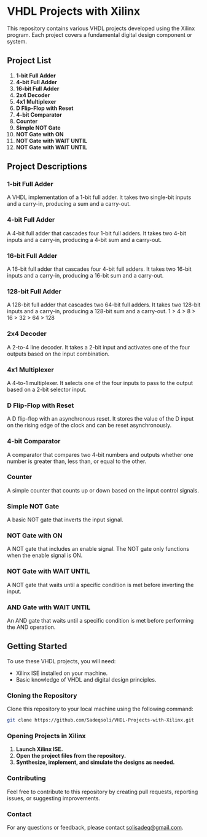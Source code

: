 # VHDL Projects with Xilinx

This repository contains various VHDL projects developed using the Xilinx program. Each project covers a fundamental digital design component or system.

## Project List

1. **1-bit Full Adder**
2. **4-bit Full Adder**
3. **16-bit Full Adder**
4. **2x4 Decoder**
5. **4x1 Multiplexer**
6. **D Flip-Flop with Reset**
7. **4-bit Comparator**
8. **Counter**
9. **Simple NOT Gate**
10. **NOT Gate with ON**
11. **NOT Gate with WAIT UNTIL**
12. **NOT Gate with WAIT UNTIL**

## Project Descriptions

### 1-bit Full Adder
A VHDL implementation of a 1-bit full adder. It takes two single-bit inputs and a carry-in, producing a sum and a carry-out.

### 4-bit Full Adder
A 4-bit full adder that cascades four 1-bit full adders. It takes two 4-bit inputs and a carry-in, producing a 4-bit sum and a carry-out.

### 16-bit Full Adder
A 16-bit full adder that cascades four 4-bit full adders. It takes two 16-bit inputs and a carry-in, producing a 16-bit sum and a carry-out.

### 128-bit Full Adder
A 128-bit full adder that cascades two 64-bit full adders. It takes two 128-bit inputs and a carry-in, producing a 128-bit sum and a carry-out.
1 > 4 > 8 > 16 > 32 > 64 > 128

### 2x4 Decoder
A 2-to-4 line decoder. It takes a 2-bit input and activates one of the four outputs based on the input combination.

### 4x1 Multiplexer
A 4-to-1 multiplexer. It selects one of the four inputs to pass to the output based on a 2-bit selector input.

### D Flip-Flop with Reset
A D flip-flop with an asynchronous reset. It stores the value of the D input on the rising edge of the clock and can be reset asynchronously.

### 4-bit Comparator
A comparator that compares two 4-bit numbers and outputs whether one number is greater than, less than, or equal to the other.

### Counter
A simple counter that counts up or down based on the input control signals.

### Simple NOT Gate
A basic NOT gate that inverts the input signal.

### NOT Gate with ON
A NOT gate that includes an enable signal. The NOT gate only functions when the enable signal is ON.

### NOT Gate with WAIT UNTIL
A NOT gate that waits until a specific condition is met before inverting the input.

### AND Gate with WAIT UNTIL
An AND gate that waits until a specific condition is met before performing the AND operation.

## Getting Started

To use these VHDL projects, you will need:

- Xilinx ISE installed on your machine.
- Basic knowledge of VHDL and digital design principles.

### Cloning the Repository

Clone this repository to your local machine using the following command:

```sh
git clone https://github.com/Sadeqsoli/VHDL-Projects-with-Xilinx.git
```
### Opening Projects in Xilinx
1. **Launch Xilinx ISE.**
2. **Open the project files from the repository.**
3. **Synthesize, implement, and simulate the designs as needed.**

### Contributing
Feel free to contribute to this repository by creating pull requests, reporting issues, or suggesting improvements.

### Contact
For any questions or feedback, please contact solisadeq@gmail.com.

